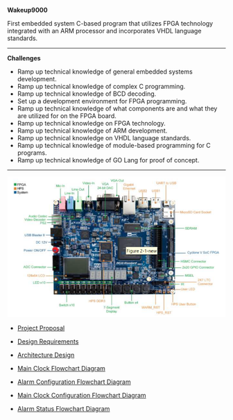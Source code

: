 **Wakeup9000**

First embedded system C-based program that utilizes FPGA technology integrated with an ARM processor and incorporates VHDL language standards.
<hr>

**Challenges**

- Ramp up technical knowledge of general embedded systems development.
- Ramp up technical knowledge of complex C programming.
- Ramp up technical knowledge of BCD decoding.
- Set up a development environment for FPGA programming.
- Ramp up technical knowledge of what components are and what they are utilized for on the FPGA board.
- Ramp up technical knowledge on FPGA technology.
- Ramp up technical knowledge of ARM development.
- Ramp up technical knowledge on VHDL language standards.
- Ramp up technical knowledge of module-based programming for C programs.
- Ramp up technical knowledge of GO Lang for proof of concept.
<hr>

![FPGA Board](FPGABoard.png)

* [Project Proposal](https://github.com/JSande2021/Wakeup9000/blob/main/ProjectProposal.pdf)

* [Design Requirements](https://github.com/JSande2021/Wakeup9000/blob/main/DesignRequirements.pdf)

* [Architecture Design](https://github.com/JSande2021/Wakeup9000/blob/main/ArchitectureDesign.pdf)

* [Main Clock Flowchart Diagram](https://github.com/JSande2021/Wakeup9000/blob/main/MainClockFlowchart.png)

* [Alarm Configuration Flowchart Diagram](https://github.com/JSande2021/Wakeup9000/blob/main/alarmconfigflowchart.png)

* [Main Clock Configuration Flowchart Diagram](https://github.com/JSande2021/Wakeup9000/blob/main/checkconfigflowchart.png)

* [Alarm Status Flowchart Diagram](https://github.com/JSande2021/Wakeup9000/blob/main/checkalarmstatusflowchart.png)

